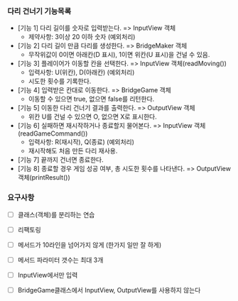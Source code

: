 ### 다리 건너기 기능목록
- [기능 1] 다리 길이를 숫자로 입력받는다. => InputView 객체
  - 제약사항: 3이상 20 이하 숫자 (예외처리)
- [기능 2] 다리 길이 만큼 다리를 생성한다. => BridgeMaker 객체
  - 무작위값이 0이면 아래칸(D 표시), 1이면 위칸(U 표시)을 건널 수 있음. 
- [기능 3]  플레이어가 이동할 칸을 선택한다. => InputView 객체(readMoving())
  - 입력사항: U(위칸), D(아래칸) (예외처리)
  - 시도한 횟수를 기록한다.
- [기능 4] 입력받은 칸대로 이동한다. => BridgeGame 객체
  - 이동할 수 있으면 true, 없으면 false를 리턴한다.
- [기능 5] 이동한 다리 건너기 결과를 출력한다. => OutputView 객체
  - 위칸 U를 건널 수 있으면 O, 없으면 X로 표시한다.
- [기능 6] 실패하면 재시작하거나 종료할지 물어본다. => InputView 객체(readGameCommand())
  - 입력사항: R(재시작), Q(종료) (예외처리)
  - 재시작해도 처음 만든 다리 재사용.
- [기능 7] 끝까지 건너면 종료한다.
- [기능 8] 종료할 경우 게임 성공 여부, 총 시도한 횟수를 나타낸다. => OutputView 객체(printResult())

### 요구사항
- [ ] 클래스(객체)를 분리하는 연습
- [ ] 리팩토링
- [ ] 메서드가 10라인을 넘어가지 않게 (한가지 일만 잘 하게)
- [ ] 메서드 파라미터 갯수는 최대 3개
- [ ] InputView에서만 입력
- [ ] BridgeGame클래스에서 InputView, OutputView를 사용하지 않는다


